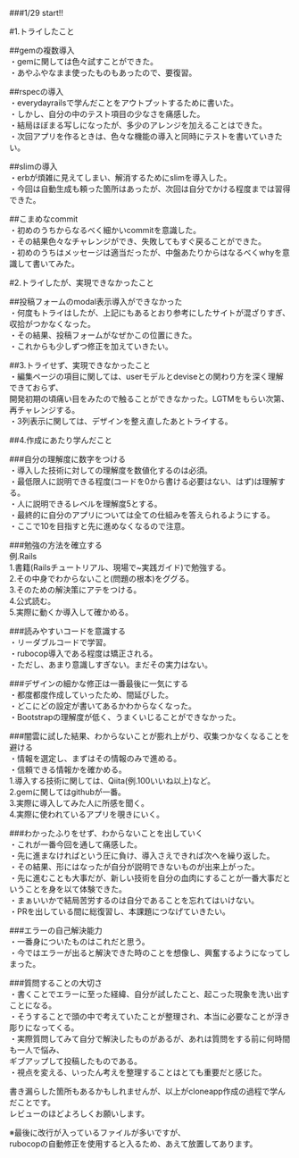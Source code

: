 ###1/29 start!!

#1.トライしたこと  

##gemの複数導入  
・gemに関しては色々試すことができた。  
・あやふやなまま使ったものもあったので、要復習。  

##rspecの導入  
・everydayrailsで学んだことをアウトプットするために書いた。  
・しかし、自分の中のテスト項目の少なさを痛感した。  
・結局ほぼまる写しになったが、多少のアレンジを加えることはできた。  
・次回アプリを作るときは、色々な機能の導入と同時にテストを書いていきたい。  

##slimの導入  
・erbが煩雑に見えてしまい、解消するためにslimを導入した。  
・今回は自動生成も頼った箇所はあったが、次回は自分でかける程度までは習得できた。  

##こまめなcommit  
・初めのうちからなるべく細かいcommitを意識した。  
・その結果色々なチャレンジができ、失敗してもすぐ戻ることができた。  
・初めのうちはメッセージは適当だったが、中盤あたりからはなるべくwhyを意識して書いてみた。  


#2.トライしたが、実現できなかったこと  

##投稿フォームのmodal表示導入ができなかった  
・何度もトライはしたが、上記にもあるとおり参考にしたサイトが混ざりすぎ、収拾がつかなくなった。  
・その結果、投稿フォームがなぜかこの位置にきた。  
・これからも少しずつ修正を加えていきたい。  


##3.トライせず、実現できなかったこと  
・編集ページの項目に関しては、userモデルとdeviseとの関わり方を深く理解できておらず、  
    開発初期の頃痛い目をみたので触ることができなかった。LGTMをもらい次第、再チャレンジする。  
・3列表示に関しては、デザインを整え直したあとトライする。  


##4.作成にあたり学んだこと  

###自分の理解度に数字をつける  
・導入した技術に対しての理解度を数値化するのは必須。  
・最低限人に説明できる程度(コードを0から書ける必要はない、はず)は理解する。  
・人に説明できるレベルを理解度5とする。  
・最終的に自分のアプリについては全ての仕組みを答えられるようにする。  
・ここで10を目指すと先に進めなくなるので注意。  

###勉強の方法を確立する  
例.Rails  
  1.書籍(Railsチュートリアル、現場で~実践ガイド)で勉強する。  
  2.その中身でわからないこと(問題の根本)をググる。  
  3.そのための解決策にアテをつける。  
  4.公式読む。  
  5.実際に動くか導入して確かめる。  
  
###読みやすいコードを意識する  
・リーダブルコードで学習。  
・rubocop導入である程度は矯正される。  
・ただし、あまり意識しすぎない。まだその実力はない。  

###デザインの細かな修正は一番最後に一気にする  
・都度都度作成していったため、間延びした。  
・どこにどの設定が書いてあるかわからなくなった。  
・Bootstrapの理解度が低く、うまくいじることができなかった。  

###闇雲に試した結果、わからないことが膨れ上がり、収集つかなくなることを避ける  
・情報を選定し、まずはその情報のみで進める。  
・信頼できる情報かを確かめる。  
  1.導入する技術に関しては、Qiita(例.100いいね以上)など。  
  2.gemに関してはgithubが一番。  
  3.実際に導入してみた人に所感を聞く。  
  4.実際に使われているアプリを覗きにいく。  

###わかったふりをせず、わからないことを出していく  
・これが一番今回を通して痛感した。  
・先に進まなければという圧に負け、導入さえできれば次へを繰り返した。  
・その結果、形にはなったが自分が説明できないものが出来上がった。  
・先に進むことも大事だが、新しい技術を自分の血肉にすることが一番大事だということを身を以て体験できた。  
・まぁいいかで結局苦労するのは自分であることを忘れてはいけない。  
・PRを出している間に総復習し、本課題につなげていきたい。  

###エラーの自己解決能力  
・一番身についたものはこれだと思う。  
・今ではエラーが出ると解決できた時のことを想像し、興奮するようになってしまった。  

###質問することの大切さ  
・書くことでエラーに至った経緯、自分が試したこと、起こった現象を洗い出すことになる。  
・そうすることで頭の中で考えていたことが整理され、本当に必要なことが浮き彫りになってくる。  
・実際質問してみて自分で解決したものがあるが、あれは質問をする前に何時間も一人で悩み、  
    ギブアップして投稿したものである。  
・視点を変える、いったん考えを整理することはとても重要だと感じた。  


書き漏らした箇所もあるかもしれませんが、以上がcloneapp作成の過程で学んだことです。  
レビューのほどよろしくお願いします。

※最後に改行が入っているファイルが多いですが、  
rubocopの自動修正を使用すると入るため、あえて放置してあります。
